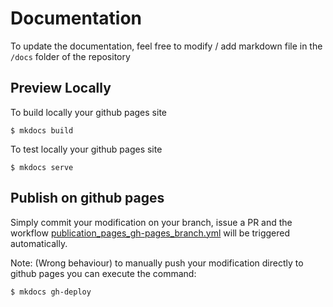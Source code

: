 # Documentation

To update the documentation, feel free to modify / add markdown file in the `/docs` folder of the repository

## Preview Locally

To build locally your github pages site

```shell
$ mkdocs build
```

To test locally your github pages site

```shell
$ mkdocs serve
```

## Publish on github pages

Simply commit your modification on your branch, issue a PR and the
workflow [publication_pages_gh-pages_branch.yml](https://github.com/octo-technology/VIO/tree/main/.github/workflows/publication_pages_gh-pages_branch.yml)
will be triggered automatically.

Note: (Wrong behaviour) to manually push your modification directly to github pages you can execute the command:

```shell
$ mkdocs gh-deploy
```
